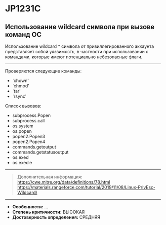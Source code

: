 # JP1231C
## Использование wildcard символа при вызове команд ОС
Использование wildcard * символа от привиллегированного аккаунта представляет собой уязвимость, в
частности при использовании с командами, которые имеют потенциально небезопасные флаги.

<!---
НУЖНО проверить работоспоспособность данного теста после переработки
-->
---
Проверяются следующие команды:

* 'chown'
* 'chmod'
* 'tar'
* 'rsync'

Список вызовов:

* subprocess.Popen
* subprocess.call
* os.system
* os.popen
* popen2.Popen3
* popen2.Popen4
* commands.getoutput
* commands.getstatusoutput
* os.execl
* os.execle
---
> Дополнительная информация:
> <https://cwe.mitre.org/data/definitions/78.html>
> <https://materials.rangeforce.com/tutorial/2019/11/08/Linux-PrivEsc-Wildcard/>
---
* __Особенности:__ ...
* __Степень критичности:__ ВЫСОКАЯ
* __Достоверность определения:__ СРЕДНЯЯ